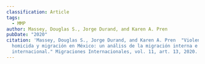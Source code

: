 ```yaml
---
classification: Article
tags:
  - MMP
author: Massey, Douglas S., Jorge Durand, and Karen A. Pren
pubDate: "2020"
citation: 'Massey, Douglas S., Jorge Durand, and Karen A. Pren	"Violencia
  homicida y migración en México: un análiss de la migración interna e
  internacional." Migraciones Internacionales, vol. 11, art. 13, 2020. '
---
```

